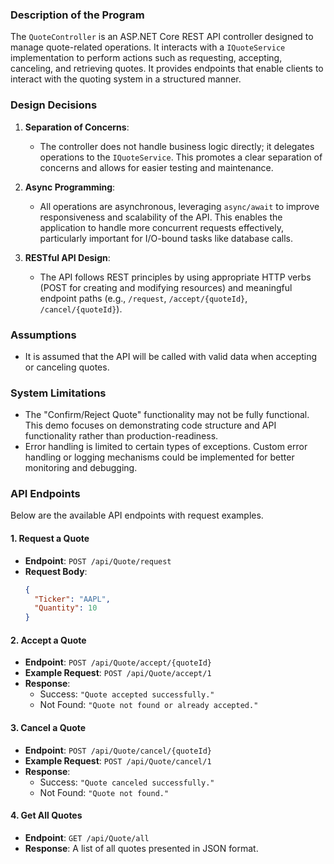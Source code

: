### Description of the Program

The `QuoteController` is an ASP.NET Core REST API controller designed to manage quote-related operations. It interacts with a `IQuoteService` implementation to perform actions such as requesting, accepting, canceling, and retrieving quotes. It provides endpoints that enable clients to interact with the quoting system in a structured manner.

### Design Decisions

1. **Separation of Concerns**: 
   - The controller does not handle business logic directly; it delegates operations to the `IQuoteService`. This promotes a clear separation of concerns and allows for easier testing and maintenance.

2. **Async Programming**:
   - All operations are asynchronous, leveraging `async/await` to improve responsiveness and scalability of the API. This enables the application to handle more concurrent requests effectively, particularly important for I/O-bound tasks like database calls.

3. **RESTful API Design**:
   - The API follows REST principles by using appropriate HTTP verbs (POST for creating and modifying resources) and meaningful endpoint paths (e.g., `/request`, `/accept/{quoteId}`, `/cancel/{quoteId}`).

### Assumptions
- It is assumed that the API will be called with valid data when accepting or canceling quotes.

### System Limitations
- The "Confirm/Reject Quote" functionality may not be fully functional. This demo focuses on demonstrating code structure and API functionality rather than production-readiness.
- Error handling is limited to certain types of exceptions. Custom error handling or logging mechanisms could be implemented for better monitoring and debugging.

### API Endpoints

Below are the available API endpoints with request examples.

#### 1. Request a Quote

- **Endpoint**: `POST /api/Quote/request`
- **Request Body**:
  ```json
  {
    "Ticker": "AAPL",
    "Quantity": 10
  }
  ```

#### 2. Accept a Quote

- **Endpoint**: `POST /api/Quote/accept/{quoteId}`
- **Example Request**: `POST /api/Quote/accept/1`
- **Response**: 
  - Success: `"Quote accepted successfully."`
  - Not Found: `"Quote not found or already accepted."`

#### 3. Cancel a Quote

- **Endpoint**: `POST /api/Quote/cancel/{quoteId}`
- **Example Request**: `POST /api/Quote/cancel/1`
- **Response**: 
  - Success: `"Quote canceled successfully."`
  - Not Found: `"Quote not found."`

#### 4. Get All Quotes

- **Endpoint**: `GET /api/Quote/all`
- **Response**: A list of all quotes presented in JSON format.
